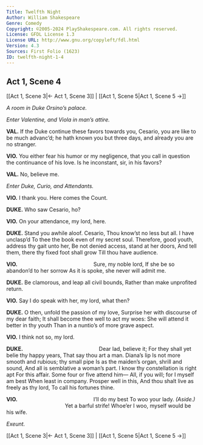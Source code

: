 ```yaml
---
Title: Twelfth Night
Author: William Shakespeare
Genre: Comedy
Copyright: ©2005-2024 PlayShakespeare.com. All rights reserved.
License: GFDL License 1.3
License URL: http://www.gnu.org/copyleft/fdl.html
Version: 4.3
Sources: First Folio (1623)
ID: twelfth-night-1-4
---
```


## Act 1, Scene 4
[[Act 1, Scene 3|← Act 1, Scene 3]] | [[Act 1, Scene 5|Act 1, Scene 5 →]]

*A room in Duke Orsino’s palace.*

*Enter Valentine, and Viola in man’s attire.*

**VAL.**
If the Duke continue these favors towards you, Cesario, you are like to be much advanc’d; he hath known you but three days, and already you are no stranger.

**VIO.**
You either fear his humor or my negligence, that you call in question the continuance of his love. Is he inconstant, sir, in his favors?

**VAL.**
No, believe me.

*Enter Duke, Curio, and Attendants.*

**VIO.**
I thank you. Here comes the Count.

**DUKE.**
Who saw Cesario, ho?

**VIO.**
On your attendance, my lord, here.

**DUKE.**
Stand you awhile aloof. Cesario,
Thou know’st no less but all. I have unclasp’d
To thee the book even of my secret soul.
Therefore, good youth, address thy gait unto her,
Be not denied access, stand at her doors,
And tell them, there thy fixed foot shall grow
Till thou have audience.

**VIO.**
              Sure, my noble lord,
If she be so abandon’d to her sorrow
As it is spoke, she never will admit me.

**DUKE.**
Be clamorous, and leap all civil bounds,
Rather than make unprofited return.

**VIO.**
Say I do speak with her, my lord, what then?

**DUKE.**
O then, unfold the passion of my love,
Surprise her with discourse of my dear faith;
It shall become thee well to act my woes:
She will attend it better in thy youth
Than in a nuntio’s of more grave aspect.

**VIO.**
I think not so, my lord.

**DUKE.**
              Dear lad, believe it;
For they shall yet belie thy happy years,
That say thou art a man. Diana’s lip
Is not more smooth and rubious; thy small pipe
Is as the maiden’s organ, shrill and sound,
And all is semblative a woman’s part.
I know thy constellation is right apt
For this affair. Some four or five attend him⁠—
All, if you will; for I myself am best
When least in company. Prosper well in this,
And thou shalt live as freely as thy lord,
To call his fortunes thine.

**VIO.**
              I’ll do my best
To woo your lady.
*(Aside.)*
           Yet a barful strife!
Whoe’er I woo, myself would be his wife.

*Exeunt.*

[[Act 1, Scene 3|← Act 1, Scene 3]] | [[Act 1, Scene 5|Act 1, Scene 5 →]]